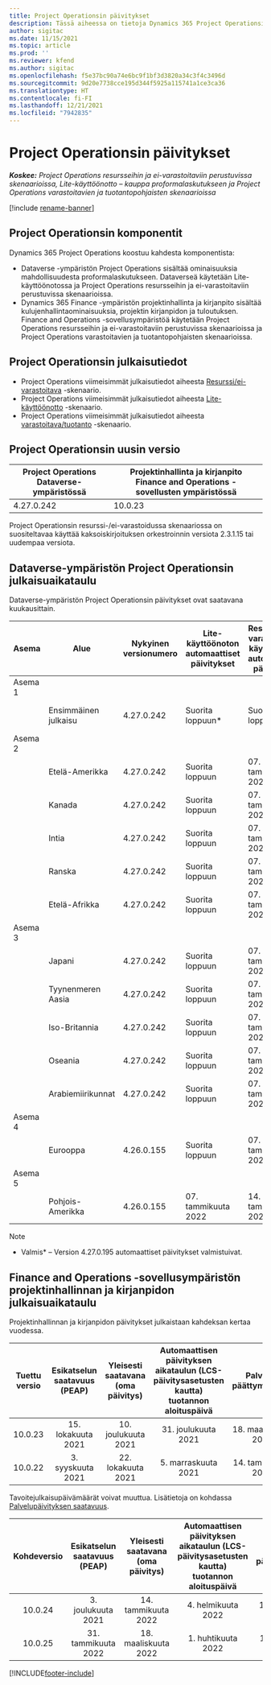 ```yaml
---
title: Project Operationsin päivitykset
description: Tässä aiheessa on tietoja Dynamics 365 Project Operationsin julkaistuista versioista.
author: sigitac
ms.date: 11/15/2021
ms.topic: article
ms.prod: ''
ms.reviewer: kfend
ms.author: sigitac
ms.openlocfilehash: f5e37bc90a74e6bc9f1bf3d3820a34c3f4c3496d
ms.sourcegitcommit: 9d20e7738cce195d344f5925a115741a1ce3ca36
ms.translationtype: HT
ms.contentlocale: fi-FI
ms.lasthandoff: 12/21/2021
ms.locfileid: "7942835"
---
```

# <a name="project-operations-updates"></a>Project Operationsin päivitykset

_**Koskee:** Project Operations resursseihin ja ei-varastoitaviin perustuvissa skenaarioissa, Lite-käyttöönotto – kauppa proformalaskutukseen ja Project Operations varastoitavien ja tuotantopohjaisten skenaarioissa_

[!include [rename-banner](~/includes/cc-data-platform-banner.md)]

## <a name="project-operations-components"></a>Project Operationsin komponentit

Dynamics 365 Project Operations koostuu kahdesta komponentista:

- Dataverse -ympäristön Project Operations sisältää ominaisuuksia mahdollisuudesta proformalaskutukseen. Dataverseä käytetään Lite-käyttöönotossa ja Project Operations resursseihin ja ei-varastoitaviin perustuvissa skenaarioissa.
- Dynamics 365 Finance -ympäristön projektinhallinta ja kirjanpito sisältää kulujenhallintaominaisuuksia, projektin kirjanpidon ja tuloutuksen. Finance and Operations -sovellusympäristöä käytetään Project Operations resursseihin ja ei-varastoitaviin perustuvissa skenaarioissa ja Project Operations varastoitavien ja tuotantopohjaisten skenaarioissa.

## <a name="project-operations-release-notes"></a>Project Operationsin julkaisutiedot
- Project Operations viimeisimmät julkaisutiedot aiheesta [Resurssi/ei-varastoitava](whats-new-dec-2021-resource-based.md) -skenaario.
- Project Operations viimeisimmät julkaisutiedot aiheesta [Lite-käyttöönotto](../pro/whats-new/whats-new-dec-2021-lite.md) -skenaario.
- Project Operations viimeisimmät julkaisutiedot aiheesta [varastoitava/tuotanto](../prod-pma/whats-new/whats-new-oct-2021-stocked.md) -skenaario.

## <a name="project-operations-latest-version"></a>Project Operationsin uusin versio

| Project Operations Dataverse-ympäristössä | Projektinhallinta ja kirjanpito Finance and Operations -sovellusten ympäristössä | 
| --- | --- |
| 4.27.0.242 | 10.0.23 |

Project Operationsin resurssi-/ei-varastoidussa skenaariossa on suositeltavaa käyttää kaksoiskirjoituksen orkestroinnin versiota 2.3.1.15 tai uudempaa versiota.

## <a name="release-schedule-for-project-operations-on-dataverse-environment"></a>Dataverse-ympäristön Project Operationsin julkaisuaikataulu

Dataverse-ympäristön Project Operationsin päivitykset ovat saatavana kuukausittain. 

| Asema | Alue | Nykyinen versionumero | Lite-käyttöönoton automaattiset päivitykset | Resurssin/ei-varastoitavan käyttöönoton automaattiset päivitykset | Seuraava versionumero | Seuraava yleisesti saatavilla oleva versio |
|-----------|-----------------------|-----------------|--------------------|---------------------|---------------------|---------------------|
| Asema 1 |   &nbsp;              |    &nbsp;       | &nbsp;             |      &nbsp;         |      &nbsp;         |      &nbsp;         |
|   &nbsp;  | Ensimmäinen julkaisu         |  4.27.0.242     | Suorita loppuun*          | Suorita loppuun*           | TBD                 | 14. tammikuuta 2022    |
| Asema 2 |   &nbsp;              |    &nbsp;       | &nbsp;             |      &nbsp;         |      &nbsp;         |      &nbsp;         |
|   &nbsp;  | Etelä-Amerikka         |  4.27.0.242     | Suorita loppuun           | 07. tammikuuta 2022    | TBD                 | 14. tammikuuta 2022    |
|   &nbsp;  | Kanada                |  4.27.0.242     | Suorita loppuun           | 07. tammikuuta 2022    | TBD                 | 14. tammikuuta 2022    |
|   &nbsp;  | Intia                 |  4.27.0.242     | Suorita loppuun           | 07. tammikuuta 2022    | TBD                 | 14. tammikuuta 2022    |
|   &nbsp;  | Ranska                |  4.27.0.242     | Suorita loppuun           | 07. tammikuuta 2022    | TBD                 | 14. tammikuuta 2022    |
|   &nbsp;  | Etelä-Afrikka          |  4.27.0.242     | Suorita loppuun           | 07. tammikuuta 2022    | TBD                 | 14. tammikuuta 2022    |
| Asema 3 |      &nbsp;           |     &nbsp;      |     &nbsp;         |      &nbsp;         |      &nbsp;         |      &nbsp;         |
|   &nbsp;  | Japani                 |  4.27.0.242     | Suorita loppuun           | 07. tammikuuta 2022    | TBD                 | 21. tammikuuta 2022    |
|   &nbsp;  | Tyynenmeren Aasia          |  4.27.0.242     | Suorita loppuun           | 07. tammikuuta 2022    | TBD                 | 21. tammikuuta 2022    |
|   &nbsp;  | Iso-Britannia         |  4.27.0.242     | Suorita loppuun           | 07. tammikuuta 2022    | TBD                 | 21. tammikuuta 2022    |
|   &nbsp;  | Oseania               |  4.27.0.242     | Suorita loppuun           | 07. tammikuuta 2022    | TBD                 | 21. tammikuuta 2022    |
|   &nbsp;  | Arabiemiirikunnat  |  4.27.0.242     | Suorita loppuun           | 07. tammikuuta 2022    | TBD                 | 21. tammikuuta 2022    |
| Asema 4 |     &nbsp;            |     &nbsp;      |     &nbsp;         |      &nbsp;         |      &nbsp;         |      &nbsp;         |
|   &nbsp;  | Eurooppa                |  4.26.0.155     | Suorita loppuun           | 07. tammikuuta 2022    | 4.27.0.242          | 10. tammikuuta 2022    |
| Asema 5 |     &nbsp;            |     &nbsp;      |     &nbsp;         |      &nbsp;         |      &nbsp;         |      &nbsp;         |
|   &nbsp;  | Pohjois-Amerikka         |  4.26.0.155     | 07. tammikuuta 2022   | 14. tammikuuta 2022    | 4.27.0.242          | 17. tammikuuta 2022    |

>[!Note]
> - Valmis* – Version 4.27.0.195 automaattiset päivitykset valmistuivat.


## <a name="release-schedule-for-project-management-and-accounting-in-the-finance-and-operations-apps-environment"></a>Finance and Operations -sovellusympäristön projektinhallinnan ja kirjanpidon julkaisuaikataulu

Projektinhallinnan ja kirjanpidon päivitykset julkaistaan kahdeksan kertaa vuodessa.

|Tuettu versio| Esikatselun saatavuus (PEAP) | Yleisesti saatavana (oma päivitys) | Automaattisen päivityksen aikataulun (LCS-päivitysasetusten kautta) tuotannon aloituspäivä |   Palvelun päättymispäivä   |
|:---------------:|:---------------------------:|:---------------------------------:|:--------------------------------------------------------------------:|:------------------:|
|     10.0.23     |      15. lokakuuta 2021       |        10. joulukuuta 2021          |                          31. joulukuuta 2021                           | 18. maaliskuuta 2022     |
|     10.0.22     |      3. syyskuuta 2021      |        22. lokakuuta 2021           |                          5. marraskuuta 2021                            | 14. tammikuuta 2022   |


Tavoitejulkaisupäivämäärät voivat muuttua. Lisätietoja on kohdassa [Palvelupäivityksen saatavuus](/dynamics365/fin-ops-core/fin-ops/get-started/public-preview-releases?toc=%2fdynamics365%2ffinance%2ftoc.json).

|Kohdeversio | Esikatselun saatavuus (PEAP) | Yleisesti saatavana (oma päivitys) | Automaattisen päivityksen aikataulun (LCS-päivitysasetusten kautta) tuotannon aloituspäivä |   Palvelun päättymispäivä   |
|:---------------:|:---------------------------:|:---------------------------------:|:--------------------------------------------------------------------:|:------------------:|
|     10.0.24     |      3. joulukuuta 2021       |        14. tammikuuta 2022           |                          4. helmikuuta 2022                            | 15. huhtikuuta 2022     |
|     10.0.25     |      31. tammikuuta 2022       |        18. maaliskuuta 2022             |                          1. huhtikuuta 2022                               | 10. kesäkuuta 2022      |

[!INCLUDE[footer-include](../includes/footer-banner.md)]

